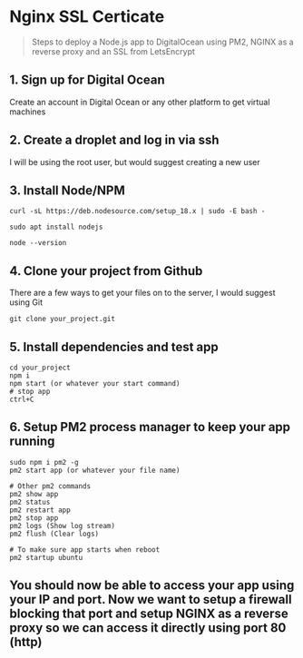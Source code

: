 # Nginx SSL Certicate

> Steps to deploy a Node.js app to DigitalOcean using PM2, NGINX as a reverse proxy and an SSL from LetsEncrypt

## 1. Sign up for Digital Ocean

Create an account in Digital Ocean or any other platform to get virtual machines

## 2. Create a droplet and log in via ssh

I will be using the root user, but would suggest creating a new user

## 3. Install Node/NPM

```
curl -sL https://deb.nodesource.com/setup_18.x | sudo -E bash -

sudo apt install nodejs

node --version
```

## 4. Clone your project from Github

There are a few ways to get your files on to the server, I would suggest using Git

```
git clone your_project.git
```

## 5. Install dependencies and test app

```
cd your_project
npm i
npm start (or whatever your start command)
# stop app
ctrl+C
```

## 6. Setup PM2 process manager to keep your app running

```
sudo npm i pm2 -g
pm2 start app (or whatever your file name)

# Other pm2 commands
pm2 show app
pm2 status
pm2 restart app
pm2 stop app
pm2 logs (Show log stream)
pm2 flush (Clear logs)

# To make sure app starts when reboot
pm2 startup ubuntu
```

## You should now be able to access your app using your IP and port. Now we want to setup a firewall blocking that port and setup NGINX as a reverse proxy so we can access it directly using port 80 (http)